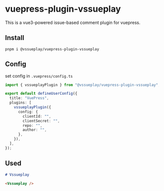 # vuepress-plugin-vssueplay

This is a vue3-powered issue-based comment plugin for vuepress.

## Install

```
pnpm i @vssueplay/vuepress-plugin-vssueplay
```

## Config

set config in `.vuepress/config.ts`

```ts
import { vssueplayPlugin } from "@vssueplay/vuepress-plugin-vssueplay";

export default defineUserConfig({
  title: "VuePress",
  plugins: [
    vssueplayPlugin({
      config: {
        clientId: "",
        clientSecret: "",
        repo: "",
        author: "",
      },
    }),
  ],
});
```

## Used

```md
# Vssueplay

<Vssueplay />
```
